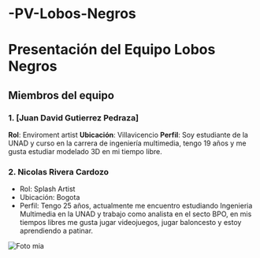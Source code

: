 # -PV-Lobos-Negros
# Presentación del Equipo Lobos Negros

## Miembros del equipo

### 1. [Juan David Gutierrez Pedraza]
**Rol**: Enviroment artist 
**Ubicación**: Villavicencio 
**Perfil**: Soy estudiante de la UNAD y curso en la carrera de ingeniería multimedia, tengo 19 años y me gusta estudiar modelado 3D en mi tiempo libre.

### 2. Nicolas Rivera Cardozo

- Rol: Splash Artist 
- Ubicación: Bogota 
- Perfil: Tengo 25 años, actualmente me encuentro estudiando Ingenieria Multimedia en la UNAD y trabajo como analista en el secto BPO, en mis tiempos libres me gusta jugar videojuegos, jugar baloncesto y estoy aprendiendo a patinar.

![Foto mia](https://github.com/user-attachments/assets/b2be6e58-4e6c-4bbe-a3ff-fc3506b4f609)

